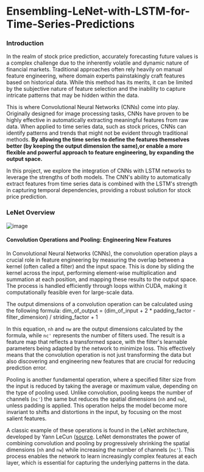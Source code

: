 # Ensembling-LeNet-with-LSTM-for-Time-Series-Predictions
### Introduction
In the realm of stock price prediction, accurately forecasting future values is a complex challenge due to the inherently volatile and dynamic nature of financial markets. Traditional approaches often rely heavily on manual feature engineering, where domain experts painstakingly craft features based on historical data. While this method has its merits, it can be limited by the subjective nature of feature selection and the inability to capture intricate patterns that may be hidden within the data.

This is where Convolutional Neural Networks (CNNs) come into play. Originally designed for image processing tasks, CNNs have proven to be highly effective in automatically extracting meaningful features from raw data. When applied to time series data, such as stock prices, CNNs can identify patterns and trends that might not be evident through traditional methods. 
**By allowing the time series to define the features themselves better (by keeping the output dimension the same),or enable a more flexible and powerful approach to feature engineering, by expanding the output space.**

In this project, we explore the integration of CNNs with LSTM networks to leverage the strengths of both models. The CNN's ability to automatically extract features from time series data is combined with the LSTM's strength in capturing temporal dependencies, providing a robust solution for stock price prediction.

### LeNet Overview 

![image](https://github.com/user-attachments/assets/49b1fbd6-073d-4c94-8ca4-0d55a5d1777f)
#### Convolution Operations and Pooling: Engineering New Features

In Convolutional Neural Networks (CNNs), the convolution operation plays a crucial role in feature engineering by measuring the overlap between a kernel (often called a filter) and the input space. This is done by sliding the kernel across the input, performing element-wise multiplication and summation at each position, and mapping these results to the output space. The process is handled efficiently through loops within CUDA, making it computationally feasible even for large-scale data.

The output dimensions of a convolution operation can be calculated using the following formula:
dim_of_output = (dim_of_input + 2 * padding_factor - filter_dimension) / striding_factor + 1

In this equation, `nh` and `nw` are the output dimensions calculated by the formula, while `nc'` represents the number of filters used. The result is a feature map that reflects a transformed space, with the filter's learnable parameters being adapted by the network to minimize loss. This effectively means that the convolution operation is not just transforming the data but also discovering and engineering new features that are crucial for reducing prediction error.

Pooling is another fundamental operation, where a specified filter size from the input is reduced by taking the average or maximum value, depending on the type of pooling used. Unlike convolution, pooling keeps the number of channels (`nc'`) the same but reduces the spatial dimensions (`nh` and `nw`), unless padding is applied. This operation helps the model become more invariant to shifts and distortions in the input, by focusing on the most salient features.

A classic example of these operations is found in the LeNet architecture, developed by Yann LeCun ([source](http://vision.stanford.edu/cs598_spring07/papers/Lecun98.pdf). LeNet demonstrates the power of combining convolution and pooling by progressively shrinking the spatial dimensions (`nh` and `nw`) while increasing the number of channels (`nc'`). This process enables the network to learn increasingly complex features at each layer, which is essential for capturing the underlying patterns in the data.

